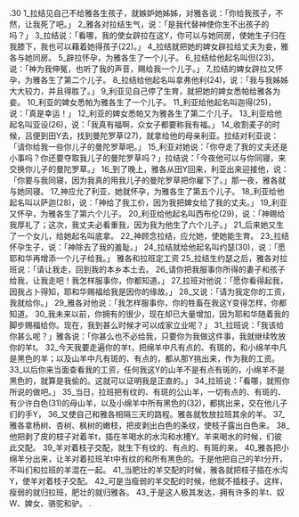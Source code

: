 .30 
1_拉结见自己不给雅各生孩子，就嫉妒她姊姊，对雅各说：「你给我孩子，不然，让我死了吧。」 2_雅各对拉结生气，说：「是我代替神使你生不出孩子的吗？」 3_拉结说：「看哪，我的使女辟拉在这Y，你可以与她同房，使她生子归在我膝下，我也可以藉着她得孩子(22)。」 4_拉结就把她的婢女辟拉给丈夫为妾，雅各与她同房。 5_辟拉怀孕，为雅各生了一个儿子。 6_拉结给他起名叫但(23)，说：「神为我伸冤，也听了我的声音，赐给我一个儿子。」 7_拉结的婢女辟拉又怀孕，为雅各生了第二个儿子。 8_拉结给他起名叫拿弗他利(24)，说：「我与我姊姊大大较力，并且得胜了。」 
9_利亚见自己停了生育，就把她的婢女悉帕给雅各为妾。 10_利亚的婢女悉帕为雅各生了一个儿子。 11_利亚给他起名叫迦得(25)，说：「真是幸运！」 12_利亚的婢女悉帕又为雅各生了第二个儿子。 13_利亚给他起名叫亚设(26)，说：「我真有福啊，众女子都要称我有福。」 
14_收割麦子的时候，吕便到田Y去，找到曼陀罗草(27)，就拿给他的母亲利亚。拉结对利亚说：「请你给我一些你儿子的曼陀罗草吧。」 15_利亚对她说：「你夺走了我的丈夫还是小事吗？你还要夺取我儿子的曼陀罗草吗？」拉结说：「今夜他可以与你同寝，来交换你儿子的曼陀罗草。」 16_到了晚上，雅各从田Y回来，利亚出来迎接他，说：「你要与我同寝，因为我真的用我儿子的曼陀罗草把你雇下了。」那一夜，雅各就与她同寝。 17_神应允了利亚，她就怀孕，为雅各生了第五个儿子。 18_利亚给他起名叫以萨迦(28)，说：「神给了我工价，因为我把婢女给了我的丈夫。」 19_利亚又怀孕，为雅各生了第六个儿子。 20_利亚给他起名叫西布伦(29)，说：「神赐给我厚礼了；这次，我丈夫必看重我，因为我为他生了六个儿子。」 21_后来她又生了一个女儿，给她起名叫底拿。 
22_神顾念拉结，应允她，使她能生育。 23_拉结怀孕生子，说：「神除去了我的羞耻。」 24_拉结就给他起名叫约瑟(30)，说：「愿耶和华再增添一个儿子给我。」 
雅各和拉班定工资 
25_拉结生约瑟之后，雅各对拉班说：「请让我走，回到我的本乡本土去。 26_请你把我服事你所得的妻子和孩子给我，让我走吧！我怎样服事你，你都知道。」 27_拉班对他说：「愿你看得起我，因我占卜得知，耶和华赐福给我是因你的缘故。」 28_又说：「请为我定你的工资，我就给你。」 29_雅各对他说：「我怎样服事你，你的牲畜在我这Y变得怎样，你都知道。 30_我未来以前，你拥有的很少，现在却已大量增加，因为耶和华随着我的脚步赐福给你。现在，我到甚么时候才可以成家立业呢？」 31_拉班说：「我该给你甚么呢？」雅各说：「你甚么也不必给我，只要你为我做这件事，我就继续牧放你的羊t。 32_今天我要走遍你的羊t，把绵羊中凡有点的、有斑的，和小绵羊中凡是黑色的羊；以及山羊中凡有斑的、有点的，都从那Y挑出来，作为我的工资。 33_以后你来当面查看我的工资，任何我这Y的山羊不是有点有斑的，小绵羊不是黑色的，就算是我偷的。这就可以证明我是正直的。」 34_拉班说：「看哪，就照你所说的做吧。」 35_当日，拉班把有纹的、有斑的公山羊，一切有点的、有斑的、有少许白色(31)的母山羊，以及小绵羊中所有黑色的(32)，都挑出来，交在他儿子们的手Y， 36_又使自己和雅各相隔三天的路程。雅各就牧放拉班其余的羊。 
37_雅各拿杨树、杏树、枫树的嫩枝，把皮剥出白色的条纹，使枝子露出白色来。 38_他把剥了皮的枝子对着羊t，插在羊喝水的水沟和水槽Y。羊来喝水的时候，们彼此交配。 39_羊对着枝子交配，就生下有纹的、有点的、有斑的来。 40_雅各把小绵羊分出来，让羊对着拉班羊t中有纹的和所有黑色的。于是他把自己的羊t分开，不叫们和拉班的羊混在一起。 41_当肥壮的羊交配的时候，雅各就把枝子插在水沟Y，使羊对着枝子交配。 42_可是当瘦弱的羊交配的时候，他就不插枝子。这样，瘦弱的就归拉班，肥壮的就归雅各。 43_于是这人极其发达，拥有许多的羊t、奴W、婢女、骆驼和驴。 
. 